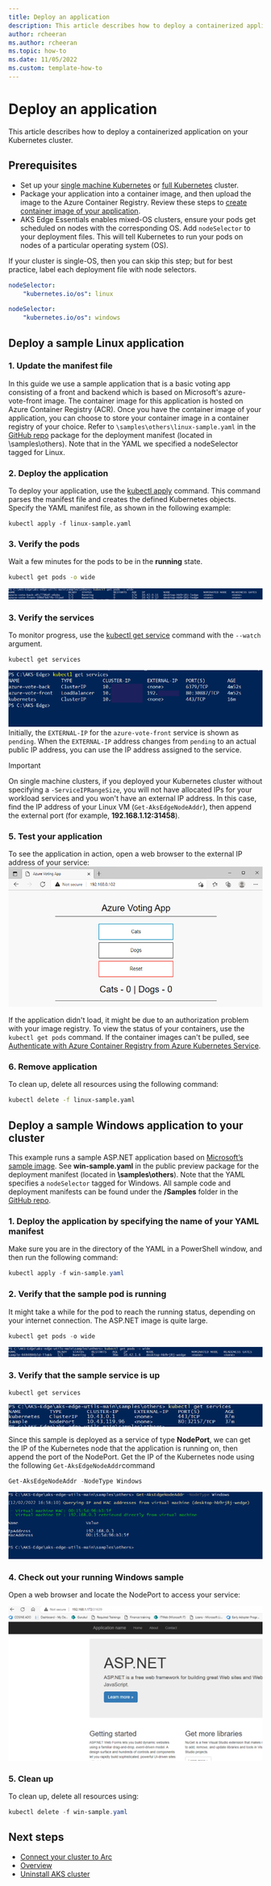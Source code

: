 ```yaml
---
title: Deploy an application
description: This article describes how to deploy a containerized application to a Kubernetes cluster. 
author: rcheeran
ms.author: rcheeran
ms.topic: how-to
ms.date: 11/05/2022
ms.custom: template-how-to
---
```


# Deploy an application

This article describes how to deploy a containerized application on your Kubernetes cluster.

## Prerequisites

- Set up your [single machine Kubernetes](aks-edge-howto-single-node-deployment.md) or [full Kubernetes](aks-edge-howto-multi-node-deployment.md) cluster.
- Package your application into a container image, and then upload the image to the Azure Container Registry. Review these steps to [create container image of your application](tutorial-kubernetes-prepare-application.md).
- AKS Edge Essentials enables mixed-OS clusters, ensure your pods get scheduled on nodes with the corresponding OS. Add `nodeSelector` to your deployment files. This will tell Kubernetes to run your pods on nodes of a particular operating system (OS).

If your cluster is single-OS, then you can skip this step; but for best practice, label each deployment file with node selectors.

```yaml
nodeSelector:
    "kubernetes.io/os": linux
```

```yaml
nodeSelector:
    "kubernetes.io/os": windows
```

## Deploy a sample Linux application

### 1. Update the manifest file

In this guide we use a sample application that is a basic voting app consisting of a front and backend which is based on Microsoft's azure-vote-front image. The container image for this application  is hosted on Azure Container Registry (ACR). Once you have the container image of your application, you can choose to store your container image in a container registry of your choice.  Refer to `\samples\others\linux-sample.yaml` in the [GitHub repo](https://github.com/Azure/aks-edge-utils) package for the deployment manifest (located in \samples\others). Note that in the YAML we specified a nodeSelector tagged for Linux. 
### 2. Deploy the application

To deploy your application, use the [kubectl apply][kubectl-apply] command. This command parses the manifest file and creates the defined Kubernetes objects. Specify the YAML manifest file, as shown in the following example:

```console
kubectl apply -f linux-sample.yaml
```

### 3. Verify the pods

Wait a few minutes for the pods to be in the **running** state.

```bash
kubectl get pods -o wide
```

![Screenshot of results showing linux pods running.](media/aks-edge/linux-pods-running.png)

### 3. Verify the services

To monitor progress, use the [kubectl get service][kubectl-get] command with the `--watch` argument.

```console
kubectl get services
```
![Screenshot of results showing linux services running.](media/aks-edge/linux-services-running.png)
Initially, the `EXTERNAL-IP` for the `azure-vote-front` service is shown as `pending`. When the `EXTERNAL-IP` address changes from `pending` to an actual public IP address, you can use the IP address assigned to the service. 

> [!IMPORTANT]
> On single machine clusters, if you deployed your Kubernetes cluster without specifying a `-ServiceIPRangeSize`, you will not have allocated IPs for your workload services and you won't have an external IP address. In this case, find the IP address of your Linux VM (`Get-AksEdgeNodeAddr`), then append the external port (for example, **192.168.1.12:31458**).

### 5. Test your application

To see the application in action, open a web browser to the external IP address of your service:
![Screenshot showing Linux apps running](./media/aks-edge/linux-app-up.png)

If the application didn't load, it might be due to an authorization problem with your image registry. To view the status of your containers, use the `kubectl get pods` command. If the container images can't be pulled, see [Authenticate with Azure Container Registry from Azure Kubernetes Service](/azure/aks/cluster-container-registry-integration?bc=/azure/container-registry/breadcrumb/toc.json&toc=/azure/container-registry/toc.json).

### 6. Remove application

To clean up, delete all resources using the following command:

```bash
kubectl delete -f linux-sample.yaml
```

## Deploy a sample Windows application to your cluster

This example runs a sample ASP.NET application based on [Microsoft’s sample image](https://hub.docker.com/_/microsoft-dotnet-samples/). See **win-sample.yaml** in the public preview package for the deployment manifest (located in **\samples\others**). Note that the YAML specifies a `nodeSelector` tagged for Windows. All sample code and deployment manifests can be found under the **/Samples** folder in the [GitHub repo](https://github.com/Azure/aks-edge-utils).

### 1. Deploy the application by specifying the name of your YAML manifest

Make sure you are in the directory of the YAML in a PowerShell window, and then run the following command:

```powershell
kubectl apply -f win-sample.yaml
```

### 2. Verify that the sample pod is running

It might take a while for the pod to reach the running status, depending on your internet connection. The ASP.NET image is quite large.

```powershell
kubectl get pods -o wide
```

![Screenshot showing Windows pods running.](media/aks-edge/win-pods-running.png)

### 3. Verify that the **sample** service is up

```powershell
kubectl get services
```

![Screenshot showing Windows services running.](media/aks-edge/win-svc-running.png)

Since this sample is deployed as a service of type **NodePort**, we can get the IP of the Kubernetes node that the application is running on, then append the port of the NodePort. Get the IP of the Kubernetes node using the following `Get-AksEdgeNodeAddr`command

```powershell
Get-AksEdgeNodeAddr -NodeType Windows
```

![Screenshot showing Windows cluster information.](media/aks-edge/win-cluster-info.png)

### 4. Check out your running Windows sample

Open a web browser and locate the NodePort to access your service:

![Screenshot showing Windows app running.](media/aks-edge/win-app-up.png)

### 5. Clean up

To clean up, delete all resources using:

```powershell
kubectl delete -f win-sample.yaml
```

## Next steps

- [Connect your cluster to Arc](aks-edge-howto-connect-to-arc.md)
- [Overview](aks-edge-overview.md)
- [Uninstall AKS cluster](aks-edge-howto-uninstall.md)


[kubectl-apply]: https://kubernetes.io/docs/reference/generated/kubectl/kubectl-commands#apply
[kubectl-get]: https://kubernetes.io/docs/reference/generated/kubectl/kubectl-commands#get
